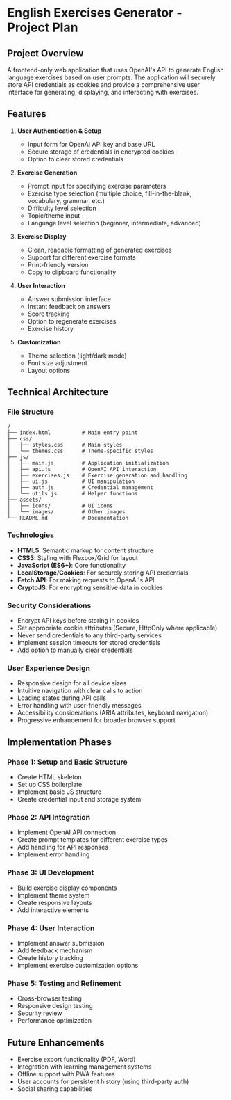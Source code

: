 # English Exercises Generator - Project Plan

## Project Overview
A frontend-only web application that uses OpenAI's API to generate English language exercises based on user prompts. The application will securely store API credentials as cookies and provide a comprehensive user interface for generating, displaying, and interacting with exercises.

## Features
1. **User Authentication & Setup**
   - Input form for OpenAI API key and base URL
   - Secure storage of credentials in encrypted cookies
   - Option to clear stored credentials

2. **Exercise Generation**
   - Prompt input for specifying exercise parameters
   - Exercise type selection (multiple choice, fill-in-the-blank, vocabulary, grammar, etc.)
   - Difficulty level selection
   - Topic/theme input
   - Language level selection (beginner, intermediate, advanced)

3. **Exercise Display**
   - Clean, readable formatting of generated exercises
   - Support for different exercise formats
   - Print-friendly version
   - Copy to clipboard functionality

4. **User Interaction**
   - Answer submission interface
   - Instant feedback on answers
   - Score tracking
   - Option to regenerate exercises
   - Exercise history

5. **Customization**
   - Theme selection (light/dark mode)
   - Font size adjustment
   - Layout options

## Technical Architecture

### File Structure
```
/
├── index.html          # Main entry point
├── css/
│   ├── styles.css      # Main styles
│   └── themes.css      # Theme-specific styles
├── js/
│   ├── main.js         # Application initialization
│   ├── api.js          # OpenAI API interaction
│   ├── exercises.js    # Exercise generation and handling
│   ├── ui.js           # UI manipulation
│   ├── auth.js         # Credential management
│   └── utils.js        # Helper functions
├── assets/
│   ├── icons/          # UI icons
│   └── images/         # Other images
└── README.md           # Documentation
```

### Technologies
- **HTML5**: Semantic markup for content structure
- **CSS3**: Styling with Flexbox/Grid for layout
- **JavaScript (ES6+)**: Core functionality
- **LocalStorage/Cookies**: For securely storing API credentials
- **Fetch API**: For making requests to OpenAI's API
- **CryptoJS**: For encrypting sensitive data in cookies

### Security Considerations
- Encrypt API keys before storing in cookies
- Set appropriate cookie attributes (Secure, HttpOnly where applicable)
- Never send credentials to any third-party services
- Implement session timeouts for stored credentials
- Add option to manually clear credentials

### User Experience Design
- Responsive design for all device sizes
- Intuitive navigation with clear calls to action
- Loading states during API calls
- Error handling with user-friendly messages
- Accessibility considerations (ARIA attributes, keyboard navigation)
- Progressive enhancement for broader browser support

## Implementation Phases

### Phase 1: Setup and Basic Structure
- Create HTML skeleton
- Set up CSS boilerplate
- Implement basic JS structure
- Create credential input and storage system

### Phase 2: API Integration
- Implement OpenAI API connection
- Create prompt templates for different exercise types
- Add handling for API responses
- Implement error handling

### Phase 3: UI Development
- Build exercise display components
- Implement theme system
- Create responsive layouts
- Add interactive elements

### Phase 4: User Interaction
- Implement answer submission
- Add feedback mechanism
- Create history tracking
- Implement exercise customization options

### Phase 5: Testing and Refinement
- Cross-browser testing
- Responsive design testing
- Security review
- Performance optimization

## Future Enhancements
- Exercise export functionality (PDF, Word)
- Integration with learning management systems
- Offline support with PWA features
- User accounts for persistent history (using third-party auth)
- Social sharing capabilities
